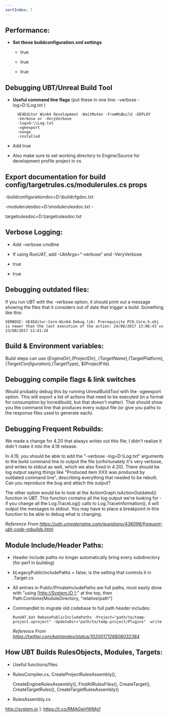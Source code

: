 ```yaml
---
sortIndex: 7
---
```


## Performance:

- **Set these buildconfiguration.xml settings**

  - <bPrintPerformanceInfo>true</bPrintPerformanceInfo>

  - <bLogDetailedActionStats>true</bLogDetailedActionStats>

  - <bPrintToolChainTimingInfo>true</bPrintToolChainTimingInfo>

## Debugging UBT/Unreal Build Tool

- **Useful command line flags** (put these in one line: -verbose -log=D:\\Log.txt )

      	UE4Editor Win64 Development -WaitMutex -FromMsBuild -DEPLOY
      	-Verbose or -VeryVerbose
      	-log=D:\\Log.txt
      	-xgeexport
      	-noxge
      	-installed

- Add <bPrintDebugInfo>true<bPrintDebugInfo>

- Also make sure to set working directory to Engine/Source for development profile project in vs

## Export documentation for build config/targetrules.cs/modulerules.cs props

\-buildconfigurationdoc=D:\\buildcfgdoc.txt

\-modulerulesdoc=D:\\modulerulesdoc.txt -

targetrulesdoc=D:\\targetrulesdoc.txt

## Verbose Logging:

- Add -verbose cmdline

- If using RunUAT, add -UbtArgs="-verbose" and -VeryVerbose

- <bLogDetailedActionStats>true</bLogDetailedActionStats>

- <bPrintDebugInfo>true</bPrintDebugInfo>

## Debugging outdated files:

If you run UBT with the -verbose option, it should print out a message showing the files that it considers out of date that trigger a build. Something like this:

`VERBOSE: UE4Editor-Core-Win64-Debug.lib: Prerequisite PCH.Core.h.obj is newer than the last execution of the action: 24/08/2017 13:06:43 vs 23/08/2017 12:41:24`

## Build & Environment variables:

Build steps can use $(EngineDir),$(ProjectDir), $(TargetName),$(TargetPlatform), $(TargetConfiguration),$(TargetType), $(ProjectFile).

## Debugging compile flags & link switches

Would probably debug this by running UnrealBuildTool with the -xgeexport option. This will export a list of actions that need to be executed (in a format for consumption by Incredibuild, but that doesn't matter). That should show you the command line that produces every output file (or give you paths to the response files used to generate each).

## Debugging Frequent Rebuilds:

We made a change for 4.20 that always writes out this file; I didn't realize it didn't make it into the 4.19 release.

In 4.19, you should be able to add the "-verbose -log=D:\\Log.txt" arguments to the build command line to output the file (unfortunately it's very verbose, and writes to stdout as well, which we also fixed in 4.20). There should be log output saying things like "Produced item XXX was produced by outdated command line", describing everything that needed to be rebuilt. Can you reproduce the bug and attach the output?

The other option would be to look at the ActionGraph.IsActionOutdated() function in UBT. This function contains all the log output we're looking for - if you change all the Log.TraceLog() calls to Log.TraceInformation(), it will output the messages to stdout. You may have to place a breakpoint in this function to be able to debug what is changing.

*Reference From <https://udn.unrealengine.com/questions/436096/frequent-ubt-code-rebuilds.html>*

## Module Include/Header Paths:

- Header include paths no longer automatically bring every subdirectory (for perf in building)

- bLegacyPublicIncludePaths = false; is the setting that controls it in .Target.cs

- All entries in Public/PrivateIncludePaths are full paths, most easily done with "using [http://System.IO ];" at the top, then Path.Combine(ModuleDirectory, "relative/path")

- Commandlet to migrate old codebase to full path header includes:

  `RunUAT.bat RebasePublicIncludePaths -Project="path/to/temp-project.uproject" -UpdateDir="path/to/temp-project/Plugins" -write`

  *Reference From <https://twitter.com/kantandev/status/1020017126806032384>*

## How UBT Builds RulesObjects, Modules, Targets:

- Useful functions/files

- RulesCompiler.cs, CreateProjectRulesAssembly(),

  CreateEngineRulesAssembly(), FindAllRulesFiles(),
  CreateTarget(), CreateTargetRules(), CreateTargetRulesAssembly()

- RulesAssembly.cs

<http://system.io> ]: <https://t.co/RMAGwHWMg1>
